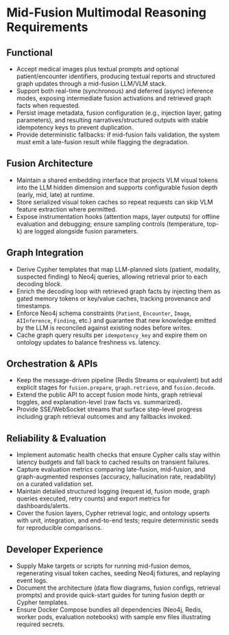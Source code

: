 # Mid-Fusion Multimodal Reasoning Requirements

## Functional
- Accept medical images plus textual prompts and optional patient/encounter identifiers, producing textual reports and structured graph updates through a mid-fusion LLM/VLM stack.
- Support both real-time (synchronous) and deferred (async) inference modes, exposing intermediate fusion activations and retrieved graph facts when requested.
- Persist image metadata, fusion configuration (e.g., injection layer, gating parameters), and resulting narratives/structured outputs with stable idempotency keys to prevent duplication.
- Provide deterministic fallbacks: if mid-fusion fails validation, the system must emit a late-fusion result while flagging the degradation.

## Fusion Architecture
- Maintain a shared embedding interface that projects VLM visual tokens into the LLM hidden dimension and supports configurable fusion depth (early, mid, late) at runtime.
- Store serialized visual token caches so repeat requests can skip VLM feature extraction where permitted.
- Expose instrumentation hooks (attention maps, layer outputs) for offline evaluation and debugging; ensure sampling controls (temperature, top-k) are logged alongside fusion parameters.

## Graph Integration
- Derive Cypher templates that map LLM-planned slots (patient, modality, suspected finding) to Neo4j queries, allowing retrieval prior to each decoding block.
- Enrich the decoding loop with retrieved graph facts by injecting them as gated memory tokens or key/value caches, tracking provenance and timestamps.
- Enforce Neo4j schema constraints (`Patient`, `Encounter`, `Image`, `AIInference`, `Finding`, etc.) and guarantee that new knowledge emitted by the LLM is reconciled against existing nodes before writes.
- Cache graph query results per `idempotency_key` and expire them on ontology updates to balance freshness vs. latency.

## Orchestration & APIs
- Keep the message-driven pipeline (Redis Streams or equivalent) but add explicit stages for `fusion.prepare`, `graph.retrieve`, and `fusion.decode`.
- Extend the public API to accept fusion mode hints, graph retrieval toggles, and explanation-level (raw facts vs. summarized).
- Provide SSE/WebSocket streams that surface step-level progress including graph retrieval outcomes and any fallbacks invoked.

## Reliability & Evaluation
- Implement automatic health checks that ensure Cypher calls stay within latency budgets and fall back to cached results on transient failures.
- Capture evaluation metrics comparing late-fusion, mid-fusion, and graph-augmented responses (accuracy, hallucination rate, readability) on a curated validation set.
- Maintain detailed structured logging (request id, fusion mode, graph queries executed, retry counts) and export metrics for dashboards/alerts.
- Cover the fusion layers, Cypher retrieval logic, and ontology upserts with unit, integration, and end-to-end tests; require deterministic seeds for reproducible comparisons.

## Developer Experience
- Supply Make targets or scripts for running mid-fusion demos, regenerating visual token caches, seeding Neo4j fixtures, and replaying event logs.
- Document the architecture (data flow diagrams, fusion configs, retrieval prompts) and provide quick-start guides for tuning fusion depth or Cypher templates.
- Ensure Docker Compose bundles all dependencies (Neo4j, Redis, worker pods, evaluation notebooks) with sample env files illustrating required secrets.

